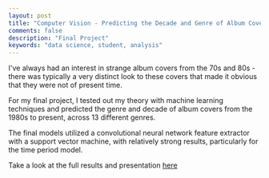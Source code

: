 ```yaml
---
layout: post
title: "Computer Vision - Predicting the Decade and Genre of Album Covers"
comments: false
description: "Final Project"
keywords: "data science, student, analysis"
---
```


I've always had an interest in strange album covers from the 70s and 80s - there was typically a very distinct look to these covers that made it obvious that they were not of present time.

For my final project, I tested out my theory with machine learning techniques and predicted the genre and decade of album covers from the 1980s to present, across 13 different genres.

The final models utilized a convolutional neural network feature extractor with a support vector machine, with relatively strong results, particularly for the time period model.

Take a look at the full results and presentation [here](https://github.com/yoyoyokatty/DSI-projects/blob/master/Capstone_AlbumCovers/KL_PredictAlbumCoversCV_Capstone.pdf)
